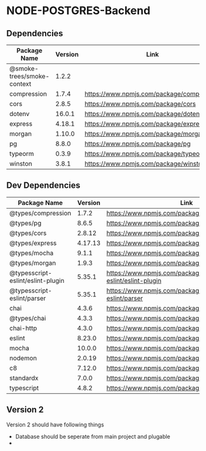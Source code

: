 # NODE-POSTGRES-Backend


## Dependencies

| Package Name                | Version     | Link                                            |  
| -----------                 | ----------- | -----------                                     |
| @smoke-trees/smoke-context  | 1.2.2       |                                                 |
| compression                 | 1.7.4       | <https://www.npmjs.com/package/compression>     |
| cors                        | 2.8.5       | <https://www.npmjs.com/package/cors>            |
| dotenv                      | 16.0.1      | <https://www.npmjs.com/package/dotenv>          |
| express                     | 4.18.1      | <https://www.npmjs.com/package/express>         |
| morgan                      | 1.10.0      | <https://www.npmjs.com/package/morgan>          |
| pg                          | 8.8.0       | <https://www.npmjs.com/package/pg>              |
| typeorm                          | 0.3.9       | <https://www.npmjs.com/package/typeorm>              |
| winston                     | 3.8.1       | <https://www.npmjs.com/package/winston>         |

## Dev Dependencies

| Package Name                | Version     | Link                                            |  
| -----------                 | ----------- | -----------                                     |
| @types/compression           | 1.7.2       | <https://www.npmjs.com/package/@types/compression>     |
| @types/pg                          | 8.6.5   | <https://www.npmjs.com/package/@types/pg>              |
| @types/cors                        | 2.8.12      | <https://www.npmjs.com/package/@types/cors>            |
| @types/express                     | 4.17.13      | <https://www.npmjs.com/package/@types/express>         |
| @types/mocha                      | 9.1.1       |  <https://www.npmjs.com/package/@types/mocha>         |
| @types/morgan                      | 1.9.3      | <https://www.npmjs.com/package/morgan>          |
| @typesscript-eslint/eslint-plugin                      | 5.35.1       |  <https://www.npmjs.com/package/@typescript-eslint/eslint-plugin>         |
| @typesscript-eslint/parser                      | 5.35.1      |  <https://www.npmjs.com/package/@typescript-eslint/parser>         |
| chai                      | 4.3.6      |  <https://www.npmjs.com/package/chai>         |
| @types/chai                      | 4.3.3      |  <https://www.npmjs.com/package/@types/chai>         |
| chai-http                      | 4.3.0      |  <https://www.npmjs.com/package/chai-http>         |
| eslint                      | 8.23.0     |  <https://www.npmjs.com/package/eslint>         |
| mocha                      | 10.0.0     |  <https://www.npmjs.com/package/mocha>         |
| nodemon                      | 2.0.19     |  <https://www.npmjs.com/package/nodemon>         |
| c8                      | 7.12.0      |  <https://www.npmjs.com/package/c8>         |
| standardx                      | 7.0.0      |  <https://www.npmjs.com/package/standardx>         |
| typescript                      | 4.8.2     |  <https://www.npmjs.com/package/typescript>         |

## Version 2

Version 2 should have following things

* Database should be seperate from main project and plugable
* 